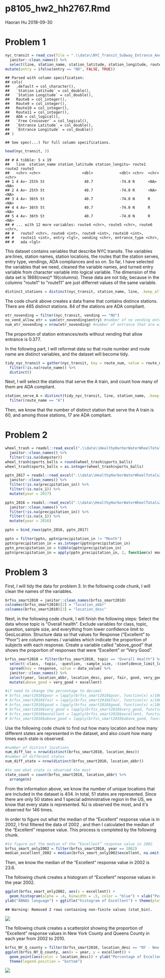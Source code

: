 p8105\_hw2\_hh2767.Rmd
================
Haoran Hu
2018-09-30

Problem 1
=========

``` r
nyc_transit = read_csv(file = ".\\data\\NYC_Transit_Subway_Entrance_And_Exit_Data.csv") %>% 
  janitor::clean_names() %>% 
  select(line, station_name, station_latitude, station_longitude, route1:route11, entry, vending, entrance_type, ada) %>% 
mutate(entry = ifelse(entry == "NO", FALSE, TRUE))
```

    ## Parsed with column specification:
    ## cols(
    ##   .default = col_character(),
    ##   `Station Latitude` = col_double(),
    ##   `Station Longitude` = col_double(),
    ##   Route8 = col_integer(),
    ##   Route9 = col_integer(),
    ##   Route10 = col_integer(),
    ##   Route11 = col_integer(),
    ##   ADA = col_logical(),
    ##   `Free Crossover` = col_logical(),
    ##   `Entrance Latitude` = col_double(),
    ##   `Entrance Longitude` = col_double()
    ## )

    ## See spec(...) for full column specifications.

``` r
head(nyc_transit, 5)
```

    ## # A tibble: 5 x 19
    ##   line  station_name station_latitude station_longitu~ route1 route2 route3
    ##   <chr> <chr>                   <dbl>            <dbl> <chr>  <chr>  <chr> 
    ## 1 4 Av~ 25th St                  40.7            -74.0 R      <NA>   <NA>  
    ## 2 4 Av~ 25th St                  40.7            -74.0 R      <NA>   <NA>  
    ## 3 4 Av~ 36th St                  40.7            -74.0 N      R      <NA>  
    ## 4 4 Av~ 36th St                  40.7            -74.0 N      R      <NA>  
    ## 5 4 Av~ 36th St                  40.7            -74.0 N      R      <NA>  
    ## # ... with 12 more variables: route4 <chr>, route5 <chr>, route6 <chr>,
    ## #   route7 <chr>, route8 <int>, route9 <int>, route10 <int>,
    ## #   route11 <int>, entry <lgl>, vending <chr>, entrance_type <chr>,
    ## #   ada <lgl>

This dataset contains variables that describe NYC transits. The variables are:lines, station names, station locations, the routes that the station serves, entry type, vendings, ADA compliances and so on. So far, I have selected the variables that we need, cleaned the variable names, and turned entry variable from character variable into logical variable. The dimension of the data set is 1868(rows)\* 19(columns). These data are not tidy, because in the columns "route1" to "route11" are just differnet values of the same variable.

``` r
distinct_stations = distinct(nyc_transit, station_name, line, .keep_all = TRUE) 
```

The code chunk above creates a data frame that contains distince stations. There are 465 distinct stations. 84 of the stations are ADA compliant.

``` r
etr_novending = filter(nyc_transit, vending == "NO")
no_vend_allow_etr = sum(etr_novending$entry) #number of no vending entrance that allow entry
num_etr_novending = nrow(etr_novending) #number of entrance that are without vending.
```

The proportion of station entrances/exits without vending that allow entrance is 0.377.

In the following part, I will reformat data so that route number and route name are distinct variables, and the dataset will become tidy.

``` r
tidy_nyc_transit = gather(nyc_transit, key = route_num, value = route_name, route1:route11) %>% 
  filter(!is.na(route_name)) %>% 
  distinct()
```

Next, I will select the stations that serve the A train, and count how many of them are ADA compliant.

``` r
station_serve_A = distinct(tidy_nyc_transit, line, station_name, .keep_all = TRUE) %>% 
  filter(route_name == "A")
```

Then, we know that the number of distinct station that serve the A train is 60, and among those stations, 17 are ADA compliant.

Problem 2
=========

``` r
wheel_trash = readxl::read_excel(".\\data\\HealthyHarborWaterWheelTotals2017-9-26.xlsx", range = "A2:N258") %>% 
  janitor::clean_names() %>% 
  filter(!is.na(dumpster))
wheel_trash$sports_balls = round(wheel_trash$sports_balls)
wheel_trash$sports_balls = as.integer(wheel_trash$sports_balls)
```

``` r
pptn_2017 = readxl::read_excel(".\\data\\HealthyHarborWaterWheelTotals2017-9-26.xlsx", sheet = "2017 Precipitation") %>% 
  janitor::clean_names() %>% 
  filter(!is.na(precipitation_in)) %>% 
  filter(!is.na(x_1)) %>% 
  mutate(year = 2017)

pptn_2016 = readxl::read_excel(".\\data\\HealthyHarborWaterWheelTotals2017-9-26.xlsx", sheet = "2016 Precipitation") %>% 
  janitor::clean_names() %>% 
  filter(!is.na(precipitation_in)) %>% 
  filter(!is.na(x_1)) %>% 
  mutate(year = 2016)

pptn = bind_rows(pptn_2016, pptn_2017)

pptn = filter(pptn, pptn$precipitation_in != "Month")
pptn$precipitation_in = as.integer(pptn$precipitation_in)
pptn_precipitation_in = tibble(pptn$precipitation_in)
pptn$precipitation_in = apply(pptn_precipitation_in, 2, function(x) month.name[x])
```

Problem 3
=========

First, I will tidy the data for problem 3. In the following code chunk, I will clean the names of the variables.

``` r
brfss_smart2010 = janitor::clean_names(brfss_smart2010)
colnames(brfss_smart2010)[2] = "location_abbr"
colnames(brfss_smart2010)[3] = "location_desc"
```

Next, in the following code chunk, I will finish the following steps: Select the data whose topic is "Overall health". Exclude variables for class, topic, question, sample size, and everything from lower confidence limit to GeoLocation. Structure data so that values for Response (“Excellent” to “Poor”) are column names / variables which indicate the proportion of subjects with each response. Create a variable called "above\_good" that shows the proportion of responses that were “Excellent” or “Very Good”.

``` r
brfss_smart2010 = filter(brfss_smart2010, topic == "Overall Health") %>% 
  select(-class, -topic, -question, -sample_size, -(confidence_limit_low:geo_location)) %>% 
  spread(key = response, value = data_value) %>% 
  janitor::clean_names() %>% 
  select(year, location_abbr, location_desc, poor, fair, good, very_good, excellent) %>% 
  mutate(above_good = very_good + excellent) 

#if need to change the percentage to decimal
# brfss_smart2010$poor = lapply(brfss_smart2010$poor, function(x) x/100)
# brfss_smart2010$fair = lapply(brfss_smart2010$fair, function(x) x/100)
# brfss_smart2010$good = lapply(brfss_smart2010$good, function(x) x/100)
# brfss_smart2010$very_good = lapply(brfss_smart2010$very_good, function(x) x/100)
# brfss_smart2010$excellent = lapply(brfss_smart2010$excellent, function(x) x/100)
# brfss_smart2010$above_good = lapply(brfss_smart2010$above_good, function(x) x/100)
```

Use the following code chunk to find out how many location and how many different states are represented in the dataset, and also count how many times each state is observed.

``` r
#number of distinct locations
num_diff_loc = nrow(distinct(brfss_smart2010, location_desc))
#number of different states
num_diff_state = nrow(distinct(brfss_smart2010, location_abbr))

#to see what state is observed the most
state_count = count(brfss_smart2010, location_abbr) %>% 
  arrange(n)
```

From the information above, we know the number of unique locations that are included in the dataset is 404. In total, 51 states are represented. Since there are only 50 states and 1 special administrative region in the US, we know that every state is represented. NJ is observed the most, and it's observed for 146 times.

In order to figure out what the median of the “Excellent” response value is in 2002, I first filtered the data of 2002 , and then I calculated the median of the “Excellent” response value. This process is completed by the following chunk.

``` r
#to figure out the median of the “Excellent” response value in 2002
brfss_smart_only2002 = filter(brfss_smart2010, year == 2002)
median_excellent_2002 = median(brfss_smart_only2002$excellent, na.omit(TRUE))
```

Then, we know the median of the “Excellent” response value in 2002 is 23.6.

The following chunk creates a histogram of “Excellent” response values in the year 2002.

``` r
ggplot(brfss_smart_only2002, aes(x = excellent)) + 
  geom_histogram(alpha = .4, binwidth = .5, color = "blue") + xlab("Percentage of Excellent") +
ylab("ABNAS language") + ggtitle("histogram of Excellent") + theme(plot.title = element_text(hjust = 0.5)) +  theme_bw() 
```

    ## Warning: Removed 2 rows containing non-finite values (stat_bin).

![](p8105_hw2_hh2767_files/figure-markdown_github/unnamed-chunk-12-1.png)

The following chunk creates a scatterplot showing the proportion of “Excellent” response values in New York County and Queens County in each year from 2002 to 2010.

``` r
brfss_NY_Q_county = filter(brfss_smart2010, location_desc == "NY - New York County" | location_desc == "NY - Queens County")
ggplot(brfss_NY_Q_county, aes(x = year, y = excellent)) + 
  geom_point(aes(color = location_desc)) + ylab("Percentage of Excellent") +  theme_bw() + 
  theme(legend.position = "bottom")
```

![](p8105_hw2_hh2767_files/figure-markdown_github/unnamed-chunk-13-1.png)
